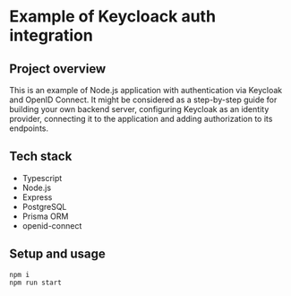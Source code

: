Example of Keycloack auth integration
===

Project overview
---

This is an example of Node.js application with authentication via Keycloak and OpenID Connect. It might be considered as a step-by-step guide for building your own backend server, configuring Keycloak as an identity provider, connecting it to the application and adding authorization to its endpoints.

Tech stack
---

 - Typescript
 - Node.js
 - Express
 - PostgreSQL
 - Prisma ORM
 - openid-connect

Setup and usage
---
```
npm i
npm run start
```